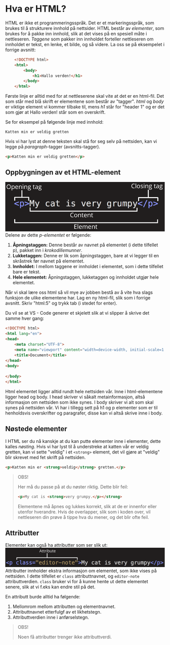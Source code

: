 # Hva er HTML?

HTML er ikke et programmeringsspråk.
Det er et markeringsspråk, som brukes til å strukturere innhold på nettsider.
HTML består av *elementer*, som brukes for å pakke inn innhold, slik at det vises på en spesiell måte i nettleseren.
*Taggene* som pakker inn innholdet forteller nettleseren om innholdet er tekst, en lenke, et bilde, og så videre.
La oss se på eksempelet i forrige avsnitt:
```HTML
    <!DOCTYPE html>
    <html>
        <body>
            <h1>Hallo verden!</h1>
        </body>
    </html>
```

Første linje er alltid med for at nettleserene skal vite at det er en html-fil. Det som står med blå skrift er elementene som består av "tagger". *html* og *body* er viktige element vi kommer tilbake til, mens *h1* står for "header 1" og er det som gjør at Hallo verden! står som en overskrift. 

Se for eksempel på følgende linje med innhold:

```
Katten min er veldig gretten
```
Hvis vi har lyst at denne teksten skal stå for seg selv på nettsiden, kan vi legge på *paragraph*-tagger (avsnitts-tagger).

```HTML
<p>Katten min er veldig gretten</p>
```

## Oppbygningen av et HTML-element

![Et HTML-element](tag.png)  
Delene av dette *p-elementet* er følgende:

1. **Åpningstaggen:** Denne består av navnet på elementet (i dette tilfellet p), pakket inn i *krokodillemunner*.
2. **Lukketaggen:** Denne er lik som åpningstaggen, bare at vi legger til en skråstrek før navnet på elementet.
3. **Innholdet:** I mellom taggene er innholdet i elementet, som i dette tilfellet bare er tekst.
4. **Hele elementet:** Åpningstaggen, lukketaggen og innholdet utgjør hele elementet.

Når vi skal lære oss html så vil mye av jobben bestå av å vite hva slags funksjon de ulike elementene har. Lag en ny html-fil, slik som i forrige avsnitt. Skriv "html:5" og trykk tab (i stedet for enter). 

Du vil se at VS - Code generer et skjelett slik at vi slipper å skrive det samme hver gang:

```HTML
<!DOCTYPE html>
<html lang="en">
<head>
    <meta charset="UTF-8">
    <meta name="viewport" content="width=device-width, initial-scale=1.0">
    <title>Document</title>
</head>
<body>
    
</body>
</html>
```

Html elementet ligger alltid rundt hele nettsiden vår. Inne i html-elementene ligger head og body. I head skriver vi såkalt metainformasjon, altså informasjon om nettsiden som ikke synes. I body skriver vi alt som skal synes på nettsiden vår. Vi har i tillegg sett på h1 og p elementer som er til henholdsvis overskrifter og paragrafer, disse kan vi altså skrive inne i body.

## Nøstede elementer

I HTML ser du nå kanskje at du kan putte elementer inne i elementer, dette kalles *nøsting*.
Hvis vi har lyst til å understreke at katten vår er veldig gretten, kan vi sette "veldig" i et `<strong>` element, det vil gjøre at "veldig" blir skrevet med fet skrift på nettsiden.

```HTML
<p>Katten min er <strong>veldig</strong> gretten.</p>
```

> OBS!
>
> Her må du passe på at du nøster riktig. Dette blir feil:
>
> ```HTML
> <p>My cat is <strong>very grumpy.</p></strong>
> ```
>
> Elementene må åpnes og lukkes korrekt, slik at de er innenfor eller utenfor hverandre.
> Hvis de overlapper, slik som i koden over, vil nettleseren din prøve å tippe hva du mener, og det blir ofte feil.


## Attributter

Elementer kan også ha attributter som ser slik ut:  
![HTML-element med attributt](attributt.png)  
Attributter innholder ekstra informasjon om elementet, som ikke vises på nettsiden.
I dette tilfellet er `class` attributtnavnet, og `editor-note` attributtverdien.
`class` bruker vi for å kunne hente ut dette elementet senere, slik at vi f.eks kan endre stil på det.  

En attributt burde alltid ha følgende:

1. Mellomrom mellom attributten og elementnavnet.
2. Attributtnavnet etterfulgf av et likhetstegn.
3. Attributtverdien inne i anførselstegn.

> OBS!
>
> Noen få attributter trenger ikke attributtverdi.



